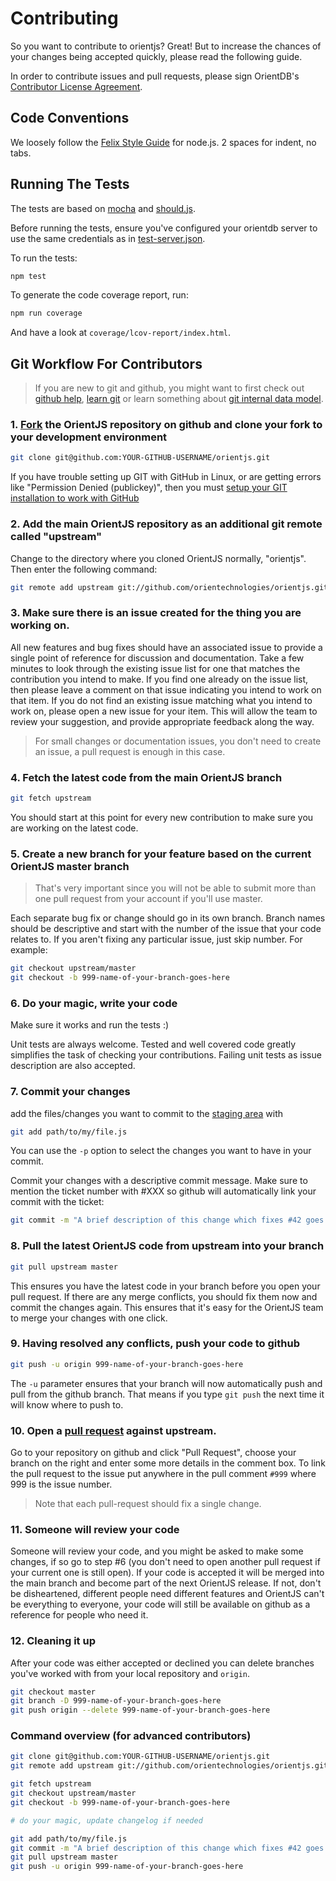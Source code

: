 # Contributing

So you want to contribute to orientjs? Great! But to increase the chances of your changes being accepted quickly, please read the following guide.

In order to contribute issues and pull requests, please sign OrientDB's [Contributor License Agreement](https://www.clahub.com/agreements/orientechnologies/orientdb).

## Code Conventions

We loosely follow the [Felix Style Guide](https://github.com/felixge/node-style-guide) for node.js. 2 spaces for indent, no tabs.

## Running The Tests

The tests are based on [mocha](http://visionmedia.github.io/mocha/) and [should.js](https://github.com/visionmedia/should.js/).

Before running the tests, ensure you've configured your orientdb server to use the same credentials as in [test-server.json](./test/test-server.json).

To run the tests:

```sh
npm test
```

To generate the code coverage report, run:

```sh
npm run coverage
```

And have a look at `coverage/lcov-report/index.html`.



## Git Workflow For Contributors

> If you are new to git and github, you might want to first check out [github help](http://help.github.com/), [learn git](http://gitref.org/) or learn something about [git internal data model](http://nfarina.com/post/9868516270/git-is-simpler).



### 1. [Fork](http://help.github.com/fork-a-repo/) the OrientJS repository on github and clone your fork to your development environment

```sh
git clone git@github.com:YOUR-GITHUB-USERNAME/orientjs.git
```

If you have trouble setting up GIT with GitHub in Linux, or are getting errors like "Permission Denied (publickey)", then you must [setup your GIT installation to work with GitHub](http://help.github.com/linux-set-up-git/)

### 2. Add the main OrientJS repository as an additional git remote called "upstream"
Change to the directory where you cloned OrientJS normally, "orientjs". Then enter the following command:

```sh
git remote add upstream git://github.com/orientechnologies/orientjs.git
```


### 3. Make sure there is an issue created for the thing you are working on.

All new features and bug fixes should have an associated issue to provide a single point of reference for discussion and documentation. Take a few minutes to look through the existing issue list for one that matches the contribution you intend to make. If you find one already on the issue list, then please leave a comment on that issue indicating you intend to work on that item. If you do not find an existing issue matching what you intend to work on, please open a new issue for your item. This will allow the team to review your suggestion, and provide appropriate feedback along the way.

> For small changes or documentation issues, you don't need to create an issue, a pull request is enough in this case.

### 4. Fetch the latest code from the main OrientJS branch

```sh
git fetch upstream
```

You should start at this point for every new contribution to make sure you are working on the latest code.

### 5. Create a new branch for your feature based on the current OrientJS master branch

> That's very important since you will not be able to submit more than one pull request from your account if you'll use master.

Each separate bug fix or change should go in its own branch. Branch names should be descriptive and start with the number of the issue that your code relates to. If you aren't fixing any particular issue, just skip number. For example:

```sh
git checkout upstream/master
git checkout -b 999-name-of-your-branch-goes-here
```

### 6. Do your magic, write your code
Make sure it works and run the tests :)

Unit tests are always welcome. Tested and well covered code greatly simplifies the task of checking your contributions. Failing unit tests as issue description are also accepted.

### 7. Commit your changes

add the files/changes you want to commit to the [staging area](http://gitref.org/basic/#add) with

```sh
git add path/to/my/file.js
```

You can use the <code>-p</code> option to select the changes you want to have in your commit.

Commit your changes with a descriptive commit message. Make sure to mention the ticket number with #XXX so github will automatically link your commit with the ticket:

```sh
git commit -m "A brief description of this change which fixes #42 goes here"
```

### 8. Pull the latest OrientJS code from upstream into your branch

```sh
git pull upstream master
```

This ensures you have the latest code in your branch before you open your pull request. If there are any merge conflicts, you should fix them now and commit the changes again. This ensures that it's easy for the OrientJS team to merge your changes with one click.

### 9. Having resolved any conflicts, push your code to github

```sh
git push -u origin 999-name-of-your-branch-goes-here
```

The `-u` parameter ensures that your branch will now automatically push and pull from the github branch. That means if you type `git push` the next time it will know where to push to.

### 10. Open a [pull request](http://help.github.com/send-pull-requests/) against upstream.
Go to your repository on github and click "Pull Request", choose your branch on the right and enter some more details in the comment box. To link the pull request to the issue put anywhere in the pull comment `#999` where 999 is the issue number.

> Note that each pull-request should fix a single change.

### 11. Someone will review your code
Someone will review your code, and you might be asked to make some changes, if so go to step #6 (you don't need to open another pull request if your current one is still open). If your code is accepted it will be merged into the main branch and become part of the next OrientJS release. If not, don't be disheartened, different people need different features and OrientJS can't be everything to everyone, your code will still be available on github as a reference for people who need it.

### 12. Cleaning it up

After your code was either accepted or declined you can delete branches you've worked with from your local repository and `origin`.

```sh
git checkout master
git branch -D 999-name-of-your-branch-goes-here
git push origin --delete 999-name-of-your-branch-goes-here
```

### Command overview (for advanced contributors)

```sh
git clone git@github.com:YOUR-GITHUB-USERNAME/orientjs.git
git remote add upstream git://github.com/orientechnologies/orientjs.git

git fetch upstream
git checkout upstream/master
git checkout -b 999-name-of-your-branch-goes-here

# do your magic, update changelog if needed

git add path/to/my/file.js
git commit -m "A brief description of this change which fixes #42 goes here"
git pull upstream master
git push -u origin 999-name-of-your-branch-goes-here
```
